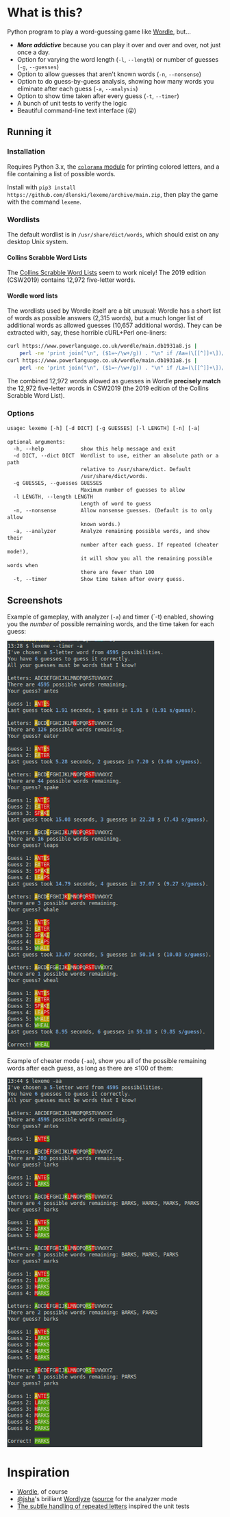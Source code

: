 # What is this?

Python program to play a word-guessing game like
[Wordle](https://www.powerlanguage.co.uk/wordle), but…

- ***More addictive*** because you can play it over and over and over, not just once a day.
- Option for varying the word length (`-l`, `--length`) or number of guesses (`-g`, `--guesses`)
- Option to allow guesses that aren't known words (`-n`, `--nonsense`)
- Option to do guess-by-guess analysis, showing how many words you eliminate after each guess (`-a`, `--analysis`)
- Option to show time taken after every guess (`-t`, `--timer`)
- A bunch of unit tests to verify the logic
- Beautiful command-line text interface (😜)

## Running it

### Installation

Requires Python 3.x, the [`colorama` module](https://pypi.org/project/colorama)
for printing colored letters, and a file containing a list of possible
words.

Install with `pip3 install https://github.com/dlenski/lexeme/archive/main.zip`, then play the game with the command `lexeme`.

### Wordlists

The default wordlist is in `/usr/share/dict/words`, which
should exist on any desktop Unix system.

#### Collins Scrabble Word Lists

The [Collins Scrabble Word Lists](https://boardgames.stackexchange.com/questions/38366/latest-collins-scrabble-words-list-in-text-file)
seem to work nicely! The 2019 edition (CSW2019) contains 12,972 five-letter words.

#### Wordle word lists

The wordlists used by Wordle itself are a bit unusual: Wordle has a short
list of words as possible answers (2,315 words), but a much longer list of
additional words as allowed guesses (10,657 additional words). They can be
extracted with, say, these horrible cURL+Perl one-liners:

```sh
curl https://www.powerlanguage.co.uk/wordle/main.db1931a8.js |
    perl -ne 'print join("\n", ($1=~/\w+/g)) . "\n" if /Aa=(\[[^]]+\])/' > wordle_possible_answers.txt
curl https://www.powerlanguage.co.uk/wordle/main.db1931a8.js |
    perl -ne 'print join("\n", ($1=~/\w+/g)) . "\n" if /La=(\[[^]]+\])/' | cat wordle_possible_answers.txt - > wordle_allowed_guesses.txt
```

The combined 12,972 words allowed as guesses in Wordle **precisely
match** the 12,972 five-letter words in CSW2019 (the 2019 edition of
the Collins Scrabble Word List).


### Options

```
usage: lexeme [-h] [-d DICT] [-g GUESSES] [-l LENGTH] [-n] [-a]

optional arguments:
  -h, --help            show this help message and exit
  -d DICT, --dict DICT  Wordlist to use, either an absolute path or a path
                        relative to /usr/share/dict. Default
                        /usr/share/dict/words.
  -g GUESSES, --guesses GUESSES
                        Maximum number of guesses to allow
  -l LENGTH, --length LENGTH
                        Length of word to guess
  -n, --nonsense        Allow nonsense guesses. (Default is to only allow
                        known words.)
  -a, --analyzer        Analyze remaining possible words, and show their
                        number after each guess. If repeated (cheater mode!),
                        it will show you all the remaining possible words when
                        there are fewer than 100
  -t, --timer           Show time taken after every guess.
```

## Screenshots

Example of gameplay, with analyzer (`-a`) and timer (`-t) enabled,
showing you the _number_ of possible remaining words, and the time taken
for each guess:

![Example](example.png)

Example of cheater mode (`-aa`), show you all of the possible remaining words
after each guess, as long as there are ≤100 of them:

![Analyzer](cheater.png)

# Inspiration

- [Wordle](https://www.powerlanguage.co.uk/wordle), of course
- [@jsha](https://github.com/jsha)'s brilliant [Wordlyze](https://wordlyze.crud.net) ([source](https://github.com/jsha/learnrust/blob/master/wordle/src/main.rs) for the analyzer mode
- [The subtle handling of repeated letters](https://twitter.com/moxfyre/status/1477320939520020484) inspired the unit tests
